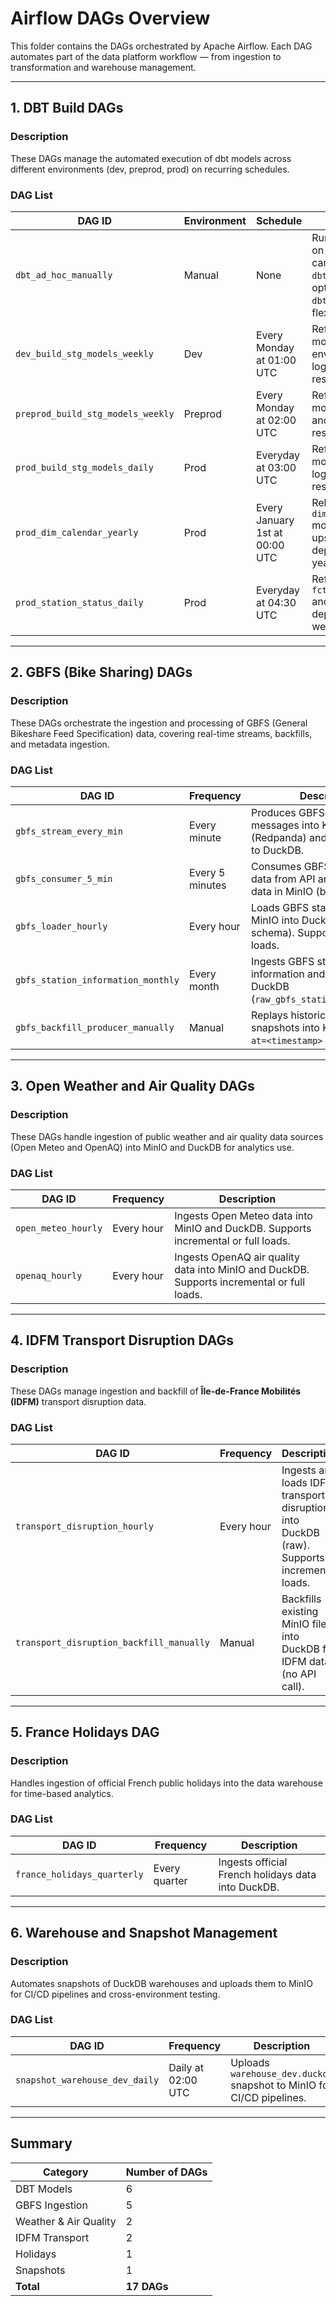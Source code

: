 # Airflow DAGs Overview

This folder contains the DAGs orchestrated by Apache Airflow.
Each DAG automates part of the data platform workflow — from ingestion to transformation and warehouse management.

---

## 1. DBT Build DAGs

### Description
These DAGs manage the automated execution of dbt models across different environments (dev, preprod, prod) on recurring schedules.

### DAG List

| DAG ID | Environment | Schedule | Description |
|--------|--------------|-----------|--------------|
| `dbt_ad_hoc_manually` | Manual | None | Runs dbt models on demand. You can specify `dbt_select` and optionally `dbt_exclude` for flexible builds. |
| `dev_build_stg_models_weekly` | Dev | Every Monday at 01:00 UTC | Refreshes staging models in the dev environment and logs dbt test results. |
| `preprod_build_stg_models_weekly` | Preprod | Every Monday at 02:00 UTC | Refreshes staging models in preprod and logs dbt test results. |
| `prod_build_stg_models_daily` | Prod | Everyday at 03:00 UTC | Refreshes staging models in prod and logs dbt test results. |
| `prod_dim_calendar_yearly` | Prod | Every January 1st at 00:00 UTC | Rebuilds the `dim_calendar` model and its upstream dependencies yearly. |
| `prod_station_status_daily` | Prod | Everyday at 04:30 UTC | Refreshes `fct_station_status` and its upstream dependencies weekly. |

---

## 2. GBFS (Bike Sharing) DAGs

### Description
These DAGs orchestrate the ingestion and processing of GBFS (General Bikeshare Feed Specification) data, covering real-time streams, backfills, and metadata ingestion.

### DAG List

| DAG ID | Frequency | Description |
|--------|------------|-------------|
| `gbfs_stream_every_min` | Every minute | Produces GBFS station status messages into Kafka (Redpanda) and logs metadata to DuckDB. |
| `gbfs_consumer_5_min` | Every 5 minutes | Consumes GBFS live station data from API and stores raw data in MinIO (bronze). |
| `gbfs_loader_hourly` | Every hour | Loads GBFS station status from MinIO into DuckDB (raw schema). Supports incremental loads. |
| `gbfs_station_information_monthly` | Every month | Ingests GBFS station information and loads it into DuckDB (`raw_gbfs_station_information`). |
| `gbfs_backfill_producer_manually` | Manual | Replays historical GBFS snapshots into Kafka using the `?at=<timestamp>` parameter. |

---

## 3. Open Weather and Air Quality DAGs

### Description
These DAGs handle ingestion of public weather and air quality data sources (Open Meteo and OpenAQ) into MinIO and DuckDB for analytics use.

### DAG List

| DAG ID | Frequency | Description |
|--------|------------|-------------|
| `open_meteo_hourly` | Every hour | Ingests Open Meteo data into MinIO and DuckDB. Supports incremental or full loads. |
| `openaq_hourly` | Every hour | Ingests OpenAQ air quality data into MinIO and DuckDB. Supports incremental or full loads. |

---

## 4. IDFM Transport Disruption DAGs

### Description
These DAGs manage ingestion and backfill of **Île-de-France Mobilités (IDFM)** transport disruption data.

### DAG List

| DAG ID | Frequency | Description |
|--------|------------|-------------|
| `transport_disruption_hourly` | Every hour | Ingests and loads IDFM transport disruptions into DuckDB (raw). Supports incremental loads. |
| `transport_disruption_backfill_manually` | Manual | Backfills existing MinIO files into DuckDB for IDFM data (no API call). |

---

## 5. France Holidays DAG

### Description
Handles ingestion of official French public holidays into the data warehouse for time-based analytics.

### DAG List

| DAG ID | Frequency | Description |
|--------|------------|-------------|
| `france_holidays_quarterly` | Every quarter | Ingests official French holidays data into DuckDB. |

---

## 6. Warehouse and Snapshot Management

### Description
Automates snapshots of DuckDB warehouses and uploads them to MinIO for CI/CD pipelines and cross-environment testing.

### DAG List

| DAG ID | Frequency | Description |
|--------|------------|-------------|
| `snapshot_warehouse_dev_daily` | Daily at 02:00 UTC | Uploads `warehouse_dev.duckdb` snapshot to MinIO for CI/CD pipelines. |


---

## Summary

| Category | Number of DAGs |
|-----------|----------------|
| DBT Models | 6 |
| GBFS Ingestion | 5 |
| Weather & Air Quality | 2 |
| IDFM Transport | 2 |
| Holidays | 1 |
| Snapshots | 1 |
| **Total** | **17 DAGs** |
